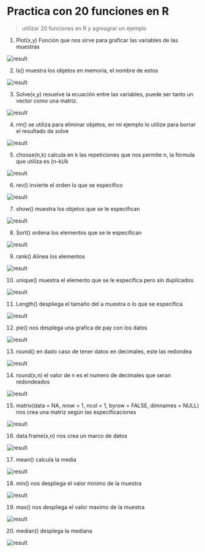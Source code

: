 # Practica con 20 funciones en R
>utilizar 20 funciones en R y agreagrar un ejemplo

1.	Plot(x,y)
Función que nos sirve para graficar las variables de las muestras

![result](https://i.imgur.com/db35iLF.png)

2.	ls()
muestra los objetos en memoria, el nombre de estos

![result](https://i.imgur.com/aO88f30.png)

3.	Solve(x,y)
resuelve la ecuación entre las variables, puede ser tanto un vector como una matriz.

![result](https://i.imgur.com/y23f0sz.png)

4.	rm()
se utiliza para eliminar objetos, en mi ejemplo lo utilize para borrar el resultado de solve

![result](https://i.imgur.com/w9axfUZ.png)

5.	choose(n,k)
calcula en k las repeticiones que nos permite n, la fórmula que utiliza es (n-k)/k 

![result](https://i.imgur.com/gg9YgT5.png)

6.	rev()
invierte el orden lo que se especifico

![result](https://i.imgur.com/jtogvTx.png)

7.	show()
muestra los objetos que se le especifican

![result](https://i.imgur.com/Jp6RUFq.png)

8.	Sort()
ordena los elementos que se le especifican

![result](https://i.imgur.com/96JX0jc.png)

9.	rank()
Alinea los elementos  

![result](https://i.imgur.com/2KuHP2N.png)

10.	unique()
muestra el elemento que se le especifica pero sin duplicados

![result](https://i.imgur.com/juLUXOu.png)

11.	Length()
despliega el tamaño del a muestra o lo que se especifica

![result](https://i.imgur.com/nae8kel.png)

12.	pie()
nos desplega una grafica de pay con los datos

![result](https://i.imgur.com/FR5NCHZ.png)

13.	round()
en dado caso de tener datos en decimales, este las redondea

![result](https://i.imgur.com/KdnIVwZ.png)

14.	round(x,n)
el valor de n es el numero de decimales que seran redondeados 

![result](https://i.imgur.com/pqgxgDp.png)

15.	matrix(data = NA, nrow = 1, ncol = 1, byrow = FALSE, dimnames = NULL)
nos crea una matriz según las especificaciones

![result](https://i.imgur.com/11AOo54.png)

16.	data.frame(x,n)
nos crea un marco de datos

![result](https://i.imgur.com/YFqqgrO.png)

17.	mean()
calcula la media

![result](https://i.imgur.com/4djK5yh.png)

18.	min()
nos despliega el valor minimo de la muestra

![result](https://i.imgur.com/zgQD8y5.png)

19.	max()
nos despliega el valor maximo de la muestra

![result](https://i.imgur.com/wek2gze.png)

20.	median()
desplega la mediana

![result](https://i.imgur.com/lLpV55B.png)
